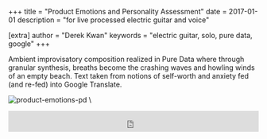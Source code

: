 +++
title = "Product Emotions and Personality Assessment"
date = 2017-01-01
description = "for live processed electric guitar and voice"

[extra]
author = "Derek Kwan"
keywords = "electric guitar, solo, pure data, google"
+++

Ambient improvisatory composition realized in Pure Data where through granular synthesis, breaths become the crashing waves and howling winds of an empty beach. Text taken from notions of self-worth and anxiety fed (and re-fed) into Google Translate.

![product-emotions-pd](/images/music/productemo-pd.jpg) \

  <iframe style="border: 0; width: 100%; height: 42px;" src="https://bandcamp.com/EmbeddedPlayer/track=3038943794/size=small/bgcol=ffffff/linkcol=0687f5/transparent=true/" seamless><a href="http://derekxkwan.bandcamp.com/track/product-emotions-and-personality-assessment">product emotions and personality assessment by Derek Kwan</a></iframe><br>
